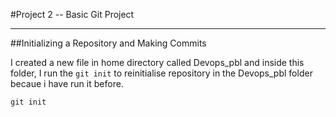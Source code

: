 #Project 2 -- Basic Git Project

---

##Initializing a Repository and Making Commits 

I created a new file in home directory called Devops_pbl and inside this folder, I run the `git init` to reinitialise repository in the Devops_pbl folder becaue i have run it before.

`git init`

 
